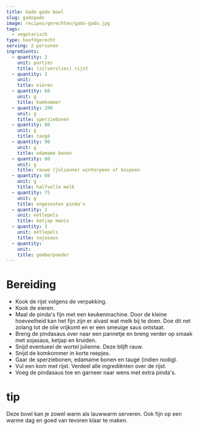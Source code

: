 ```yaml
---
title: Gado gado bowl
slug: gadogado
image: recipes/gerechten/gado-gado.jpg
tags:
  - vegetarisch
type: hoofdgerecht
serving: 2 personen
ingredients:
  - quantity: 2
    unit: porties
    title: (zilvervlies) rijst
  - quantity: 2
    unit: 
    title: eieren
  - quantity: 60
    unit: g
    title: komkommer
  - quantity: 200
    unit: g
    title: sperziebonen
  - quantity: 80
    unit: g
    title: taugé
  - quantity: 90
    unit: g
    title: edamame bonen
  - quantity: 80
    unit: g
    title: rauwe (julienne) winterpeen of bospeen
  - quantity: 60
    unit: g
    title: halfvolle melk
  - quantity: 75
    unit: g
    title: ongezouten pinda's
  - quantity: 2
    unit: eetlepels
    title: ketjap manis
  - quantity: 3
    unit: eetlepels
    title: sojasaus
  - quantity:
    unit: 
    title: gemberpoeder
---
```


# Bereiding

- Kook de rijst volgens de verpakking.
- Kook de eieren.
- Maal de pinda's fijn met een keukenmachine. Door de kleine hoeveelheid kan het fijn zijn er alvast wat melk bij te doen. Doe dit net zolang tot de olie vrijkomt en er een smeuige saus ontstaat.
- Breng de pindasaus over naar een pannetje en breng verder op smaak met sojasaus, ketjap en kruiden.
- Snijd eventueel de wortel julienne. Deze blijft rauw.
- Snijd de komkommer in korte reepjes.
- Gaar de sperziebonen, edamame bonen en taugé (indien nodig).
- Vul een kom met rijst. Verdeel alle ingrediënten over de rijst.
- Voeg de pindasaus toe en garneer naar wens met extra pinda's. 

# tip

Deze bowl kan je zowel warm als lauwwarm serveren. Ook fijn op een warme dag en goed van tevoren klaar te maken.